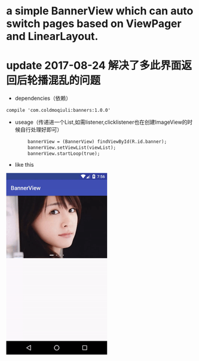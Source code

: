 # a simple BannerView which can auto switch pages based on ViewPager and LinearLayout.

# update 2017-08-24 解决了多此界面返回后轮播混乱的问题

* dependencies（依赖）

```
compile 'com.coldmoqiuli:banners:1.0.0'
```

* useage（传递进一个List<ImageView>,如需listener,clicklistener也在创建ImageView的时候自行处理好即可）

```
        bannerView = (BannerView) findViewById(R.id.banner);
        bannerView.setViewList(viewList);
        bannerView.startLoop(true);
```

* like this 

<img src="/screen/banners.gif" alt="screenshot" title="screenshot" width="270" height="486" />

